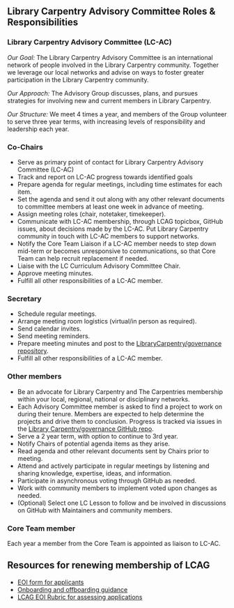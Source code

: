 ## Library Carpentry Advisory Committee Roles & Responsibilities

### Library Carpentry Advisory Committee (LC-AC)
<i>Our Goal:</i>
The Library Carpentry Advisory Committee is an international network of people involved in the Library Carpentry community. Together we leverage our local networks and advise on ways to foster greater participation in the Library Carpentry community.

<i>Our Approach:</i>
The Advisory Group discusses, plans, and pursues strategies for involving new and current members in Library Carpentry. 

<i>Our Structure:</i>
We meet 4 times a year, and members of the Group volunteer to serve three year terms, with increasing levels of responsibility and leadership each year.


### Co-Chairs
- Serve as primary point of contact for Library Carpentry Advisory Committee (LC-AC)
- Track and report on LC-AC progress towards identified goals
- Prepare agenda for regular meetings, including time estimates for each item.
- Set the agenda and send it out along with any other relevant documents to committee members at least one week in advance of meeting.
- Assign meeting roles (chair, notetaker, timekeeper).
- Communicate with LC-AC membership, through LCAG topicbox, GitHub issues, about decisions made by the LC-AC. Put Library Carpentry community in touch with LC-AC members to support networks.
- Notify the Core Team Liaison if a LC-AC member needs to step down mid-term or becomes unresponsive to communications, so that Core Team can help recruit replacement if needed.
- Liaise with the LC Curriculum Advisory Committee Chair.
- Approve meeting minutes.
- Fulfill all other responsibilities of a LC-AC member.

### Secretary
- Schedule regular meetings.
- Arrange meeting room logistics (virtual/in person as required).
- Send calendar invites.
- Send meeting reminders.
- Prepare meeting minutes and post to the <a href="https://github.com/LibraryCarpentry/governance/tree/master/minutes">LibraryCarpentry/governance repository</a>.
- Fulfill all other responsibilities of a LC-AC member.

### Other members
- Be an advocate for Library Carpentry and The Carpentries membership within your local, regional, national or disciplinary networks.
- Each Advisory Committee member is asked to find a project to work on during their tenure. Members are expected to help determine the projects and drive them to conclusion. Progress is tracked via issues in the <a href="https://github.com/LibraryCarpentry/governance/issues">Library Carpentry/governance GitHub repo</a>.
- Serve a 2 year term, with option to continue to 3rd year.
- Notify Chairs of potential agenda items as they arise.
- Read agenda and other relevant documents sent by Chairs prior to meeting.
- Attend and actively participate in regular meetings by listening and sharing knowledge, expertise, ideas, and information.
- Participate in asynchronous voting through GitHub as needed.
- Work with community members to implement voted upon changes as needed.
- (Optional) Select one LC Lesson to follow and be involved in discussions on GitHub with Maintainers and community members.

### Core Team member 
Each year a member from the Core Team is appointed as liaison to LC-AC.

## Resources for renewing membership of LCAG
- <a href="https://docs.google.com/forms/d/11bkkHkQc1PbX5ez7frMtWLGPLWtQWBjmLrU3BGr7k4c/edit">EOI form for applicants</a>
- <a href="https://docs.google.com/document/d/1JmGLZH3w3ovfGmy3eGBvb3-yLUCbRPaEc3cw0KPM6H4/edit">Onboarding and offboarding guidance</a>
- <a href="https://docs.google.com/spreadsheets/d/1VuRdDfI4_L2rFKYLRu7V6HYia6xuOf1goRSdvne7lJw/edit?usp=sharing">LCAG EOI Rubric for assessing applications</a>
